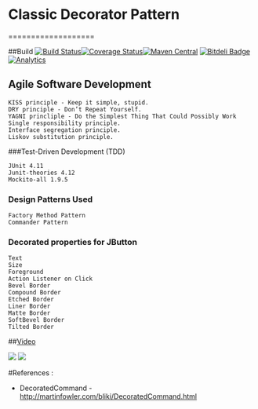 # Classic Decorator Pattern
===================

##Build
[![Build Status](https://travis-ci.org/vicboma1/ClassicDecoratorPattern.svg)](https://travis-ci.org/vicboma1/ClassicDecoratorPattern)[![Coverage Status](https://coveralls.io/repos/vicboma1/ClassicDecoratorPattern/badge.svg?branch=master&service=github)](https://coveralls.io/github/vicboma1/ClassicDecoratorPattern?branch=master)[![Maven Central](https://maven-badges.herokuapp.com/maven-central/org.eluder.coveralls/coveralls-maven-plugin/badge.svg)](https://maven-badges.herokuapp.com/maven-central/org.eluder.coveralls/coveralls-maven-plugin/) [![Bitdeli Badge](https://d2weczhvl823v0.cloudfront.net/vicboma1/classicdecoratorpattern/trend.png)](https://bitdeli.com/free "Bitdeli Badge")[![Analytics](https://ga-beacon.appspot.com/UA-68658653-2/classicdecoratorpattern/readme)](https://github.com/igrigorik/ga-beacon)

## Agile Software Development

```
KISS principle - Keep it simple, stupid.
DRY principle - Don’t Repeat Yourself.
YAGNI princliple - Do the Simplest Thing That Could Possibly Work
Single responsibility principle.
Interface segregation principle.
Liskov substitution principle.
```

###Test-Driven Development (TDD)
```
JUnit 4.11
Junit-theories 4.12
Mockito-all 1.9.5
```

### Design Patterns Used
```
Factory Method Pattern
Commander Pattern
```

### Decorated properties for JButton
```
Text
Size
Foreground
Action Listener on Click
Bevel Border
Compound Border
Etched Border
Liner Border
Matte Border
SoftBevel Border
Tilted Border
```

##[Video](https://youtu.be/n_T8R7E8sp8)

[![](http://i.imgur.com/ryCcj8y.png)](https://youtu.be/n_T8R7E8sp8)
[![](http://i.imgur.com/b5THlNq.png)](https://youtu.be/n_T8R7E8sp8)


#References :

* DecoratedCommand - http://martinfowler.com/bliki/DecoratedCommand.html
